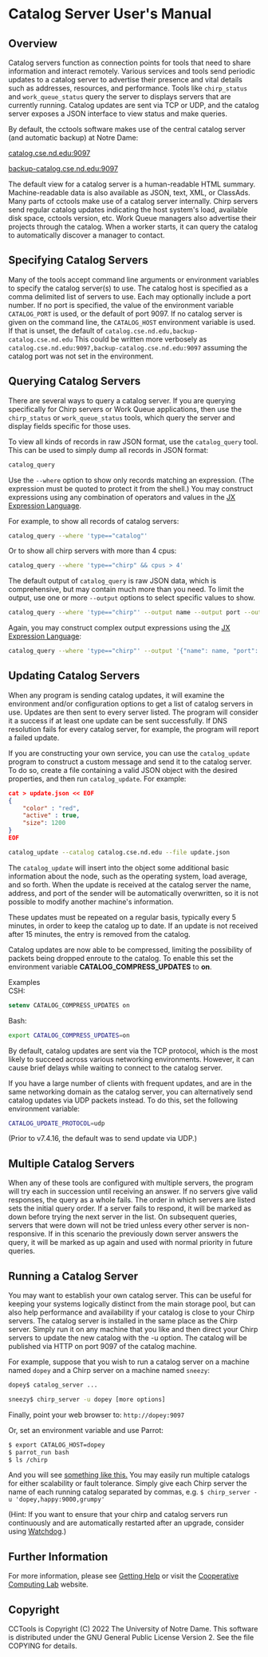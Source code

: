 # Catalog Server User's Manual

## Overview

Catalog servers function as connection points for tools that need to share
information and interact remotely. Various services and tools send periodic
updates to a catalog server to advertise their presence and vital details such
as addresses, resources, and performance. Tools like `chirp_status` and
`work_queue_status` query the server to displays servers that are currently
running. Catalog updates are sent via TCP or UDP, and the catalog server exposes a
JSON interface to view status and make queries.

By default, the cctools software makes use of the central catalog server (and
automatic backup) at Notre Dame:

[catalog.cse.nd.edu:9097](http://catalog.cse.nd.edu:9097)

[backup-catalog.cse.nd.edu:9097](http://backup-catalog.cse.nd.edu:9097)

The default view for a catalog server is a human-readable HTML summary.
Machine-readable data is also available as JSON, text, XML, or ClassAds. Many
parts of cctools make use of a catalog server internally. Chirp servers send
regular catalog updates indicating the host system's load, available disk
space, cctools version, etc. Work Queue managers also advertise their projects
through the catalog. When a worker starts, it can query the catalog to
automatically discover a manager to contact.

## Specifying Catalog Servers

Many of the tools accept command line arguments or environment variables to
specify the catalog server(s) to use. The catalog host is specified as a comma
delimited list of servers to use. Each may optionally include a port number.
If no port is specified, the value of the environment variable `CATALOG_PORT`
is used, or the default of port 9097. If no catalog server is given on the
command line, the `CATALOG_HOST` environment variable is used. If that is
unset, the default of `catalog.cse.nd.edu,backup-catalog.cse.nd.edu` This
could be written more verbosely as `catalog.cse.nd.edu:9097,backup-catalog.cse.nd.edu:9097` assuming the catalog port was not set in the
environment.

## Querying Catalog Servers

There are several ways to query a catalog server. If you are querying
specifically for Chirp servers or Work Queue applications, then use the
`chirp_status` or `work_queue_status` tools, which query the server and
display fields specific for those uses.

To view all kinds of records in raw JSON format, use the `catalog_query` tool.
This can be used to simply dump all records in JSON format:

```sh
catalog_query
```

Use the `--where` option to show only records matching an expression. (The
expression must be quoted to protect it from the shell.)  You may
construct expressions using any combination of operators and values in
the [JX Expression Language](../jx).

For example, to show all records of catalog servers:

```sh
catalog_query --where 'type=="catalog"'
```

Or to show all chirp servers with more than 4 cpus:

```sh
catalog_query --where 'type=="chirp" && cpus > 4'
```

The default output of `catalog_query` is raw JSON data, which is comprehensive,
but may contain much more than you need.  To limit the output, use one or
more `--output` options to select specific values to show.

```sh
catalog_query --where 'type=="chirp"' --output name --output port --output cpus
```

Again, you may construct complex output expressions using the [JX Expression Language](../jx):

```sh
catalog_query --where 'type=="chirp"' --output '{"name": name, "port": port, "size": avail/1024.0 }'
```

## Updating Catalog Servers

When any program is sending catalog updates, it will examine the environment
and/or configuration options to get a list of catalog servers in use. Updates
are then sent to every server listed. The program will consider it a success
if at least one update can be sent successfully. If DNS resolution fails for
every catalog server, for example, the program will report a failed update.

If you are constructing your own service, you can use the `catalog_update`
program to construct a custom message and send it to the catalog server. To do
so, create a file containing a valid JSON object with the desired properties,
and then run `catalog_update`. For example:

```json
cat > update.json << EOF
{
    "color" : "red",
    "active" : true,
    "size": 1200
}
EOF
```
```sh
catalog_update --catalog catalog.cse.nd.edu --file update.json
```

The `catalog_update` will insert into the object some additional basic
information about the node, such as the operating system, load average, and so
forth. When the update is received at the catalog server the name, address,
and port of the sender will be automatically overwritten, so it is not
possible to modify another machine's information.

These updates must be repeated on a regular basis, typically every 5 minutes,
in order to keep the catalog up to date. If an update is not received after 15
minutes, the entry is removed from the catalog.

Catalog updates are now able to be compressed, limiting the possibility of
packets being dropped enroute to the catalog. To enable this set the
environment variable **CATALOG_COMPRESS_UPDATES** to **on**.

Examples  
CSH:  
```csh
setenv CATALOG_COMPRESS_UPDATES on
```

Bash:  
```sh
export CATALOG_COMPRESS_UPDATES=on
```

By default, catalog updates are sent via the TCP protocol,
which is the most likely to succeed across various networking
environments.  However, it can cause brief delays while waiting
to connect to the catalog server.

If you have a large number of clients with frequent updates,
and are in the same networking domain as the catalog server,
you can alternatively send catalog updates via UDP packets instead.
To do this, set the following environment variable:
    
```sh
CATALOG_UPDATE_PROTOCOL=udp
```

(Prior to v7.4.16, the default was to send update via UDP.)

## Multiple Catalog Servers

When any of these tools are configured with multiple servers, the program will
try each in succession until receiving an answer. If no servers give valid
responses, the query as a whole fails. The order in which servers are listed
sets the initial query order. If a server fails to respond, it will be marked
as down before trying the next server in the list. On subsequent queries,
servers that were down will not be tried unless every other server is non-
responsive. If in this scenario the previously down server answers the query,
it will be marked as up again and used with normal priority in future queries.

## Running a Catalog Server

You may want to establish your own catalog server. This can be useful for
keeping your systems logically distinct from the main storage pool, but can
also help performance and availability if your catalog is close to your Chirp
servers. The catalog server is installed in the same place as the Chirp
server. Simply run it on any machine that you like and then direct your Chirp
servers to update the new catalog with the -u option. The catalog will be
published via HTTP on port 9097 of the catalog machine.

For example, suppose that you wish to run a catalog server on a machine named
`dopey` and a Chirp server on a machine named `sneezy`:

```sh
dopey$ catalog_server ...

sneezy$ chirp_server -u dopey [more options]
```

Finally, point your web browser to: `http://dopey:9097`

Or, set an environment variable and use Parrot:

```bash
$ export CATALOG_HOST=dopey
$ parrot_run bash
$ ls /chirp
```

And you will see [something like this.](http://catalog.cse.nd.edu:9097) You
may easily run multiple catalogs for either scalability or fault tolerance.
Simply give each Chirp server the name of each running catalog separated by
commas, e.g. `$ chirp_server -u 'dopey,happy:9000,grumpy'`

(Hint: If you want to ensure that your chirp and catalog servers run
continuously and are automatically restarted after an upgrade, consider using
[Watchdog](../watchdog).)

## Further Information

For more information, please see [Getting Help](../help) or visit the [Cooperative Computing Lab](http://ccl.cse.nd.edu) website.

## Copyright

CCTools is Copyright (C) 2022 The University of Notre Dame. This software is distributed under the GNU General Public License Version 2. See the file COPYING for
details.
